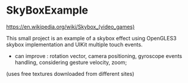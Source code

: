 # SkyBoxExample
https://en.wikipedia.org/wiki/Skybox_(video_games)

This small project is an example of a skybox effect using OpenGLES3 skybox implementation and UIKit multiple touch events.

- can improve : rotation vector, camera positioning, gyroscope events handling, considering gesture velocity, zoom;

(uses free textures downloaded from different sites)

